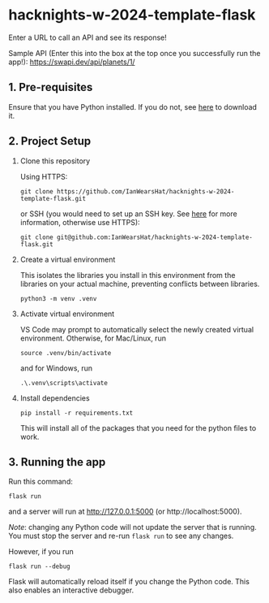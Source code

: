# hacknights-w-2024-template-flask
Enter a URL to call an API and see its response!

Sample API (Enter this into the box at the top once you successfully run the app!): https://swapi.dev/api/planets/1/

## 1. Pre-requisites

Ensure that you have Python installed. If you do not, see [here](https://www.python.org/downloads/) to download it.

## 2. Project Setup

1. Clone this repository

    Using HTTPS:
    ```shell
    git clone https://github.com/IanWearsHat/hacknights-w-2024-template-flask.git
    ```

    or SSH (you would need to set up an SSH key. See [here](https://docs.github.com/en/authentication/connecting-to-github-with-ssh/adding-a-new-ssh-key-to-your-github-account) for more information, otherwise use HTTPS):
    ```shell
    git clone git@github.com:IanWearsHat/hacknights-w-2024-template-flask.git
    ```

2. Create a virtual environment

    This isolates the libraries you install in this environment from the libraries on your actual machine, preventing conflicts between libraries.

    ```shell
    python3 -m venv .venv
    ```

3. Activate virtual environment

   VS Code may prompt to automatically select the newly created virtual environment.
   Otherwise, for Mac/Linux, run

   ```shell
   source .venv/bin/activate
   ```
   and for Windows, run

   ```shell
   .\.venv\scripts\activate
   ```

4. Install dependencies
   ```shell
   pip install -r requirements.txt
   ```

   This will install all of the packages that you need for the python files to work.

## 3. Running the app

Run this command:
```shell
flask run
```

and a server will run at http://127.0.0.1:5000 (or http://localhost:5000).

*Note*: changing any Python code will not update the server that is running. You must stop the server and re-run ```flask run``` to see any changes.

However, if you run
```shell
flask run --debug
```
Flask will automatically reload itself if you change the Python code. This also enables an interactive debugger.
